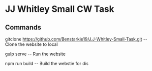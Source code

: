 # JJ Whitley Small CW Task


## Commands

gitclone https://github.com/Benstarkie19/J.J-Whitley-Small-Task.git    -- Clone the website to local

gulp serve   -- Run the website

npm run build -- Build the webstie for dis

